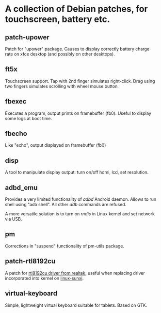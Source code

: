 A collection of Debian patches, for touchscreen, battery etc.
=============================================================

patch-upower
------------

Patch for "upower" package. Causes to display correctly battery
charge rate on xfce desktop (and possibly on other desktops).

ft5x
----

Touchscreen support.
Tap with 2nd finger simulates right-click.
Drag using two fingers simulates scrolling with wheel mouse button.

fbexec
------

Executes a program, output prints on framebuffer (fb0).
Useful to display some logs at boot time.

fbecho
------

Like "echo", output displayed on framebuffer (fb0)

disp
----

A tool to manipulate display output: turn on/off hdmi, lcd,
set resolution.

adbd\_emu
--------

Provides a very limited functionality of _adbd_ Android daemon.
Allows to run shell using "adb shell". All other _adb_ commands are refused.

A more versatile solution is to turn on _rndis_ in Linux kernel and set
network via USB.

pm
--

Corrections in "suspend" functionality of pm-utils package.

patch-rtl8192cu
---------------

A patch for [rtl8192cu driver from realtek](http://www.realtek.com/downloads/downloadsView.aspx?Langid=1&PNid=48&PFid=48&Level=5&Conn=4&DownTypeID=3&GetDown=false&Downloads=true#2772),
useful when replacing driver incorporated into kernel on [linux-sunxi](https://github.com/linux-sunxi/linux-sunxi/tree/sunxi-3.0/drivers/net/wireless/rtl8192cu).


## virtual-keyboard


Simple, lightweight virtual keyboard suitable for tablets. Based on GTK.


